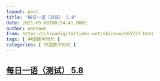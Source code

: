 ```yaml
---
layout: post
title: "每日一语（测试） 5.8"
date: 2021-05-08T08:54:41.000Z
author: unknown
from: https://chinadigitaltimes.net/chinese/665727.html
tags: [ 中国数字时代 ]
categories: [ 中国数字时代 ]
---
```

<!--1620464081000-->
[每日一语（测试） 5.8](https://chinadigitaltimes.net/chinese/665727.html)
------

<div>
<p><img src="https://chinadigitaltimes.net/chinese/files/2021/05/每日一语-5.7.jpg" alt="" /></p>
</div>
